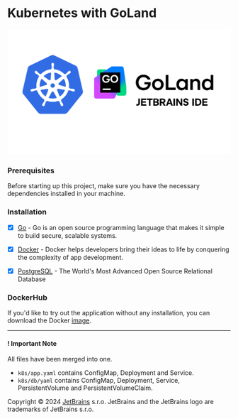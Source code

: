 # Kubernetes with GoLand
![goland_k8s](./misc/images/background.png)

### Prerequisites

Before starting up this project, make sure you have the necessary dependencies installed in your machine.

###  Installation

- [x] [Go](https://go.dev/) - Go is an open source programming language that makes it simple to build secure, scalable systems.

- [x] [Docker](https://www.docker.com/) - Docker helps developers bring their ideas to life by conquering the complexity of app development.

- [x] [PostgreSQL](https://www.postgresql.org/) - The World's Most Advanced Open Source Relational Database


### DockerHub

If you'd like to try out the application without any installation, you can download the Docker [image](https://hub.docker.com/r/mukulmantosh/go_k8s/tags).

<hr/>

#### ! Important Note

All files have been merged into one. 

- `k8s/app.yaml` contains ConfigMap, Deployment and Service.
- `k8s/db/yaml` contains ConfigMap, Deployment, Service, PersistentVolume and PersistentVolumeClaim. 

Copyright © 2024 [JetBrains](https://www.jetbrains.com/) s.r.o. JetBrains and the JetBrains logo are trademarks of JetBrains s.r.o.